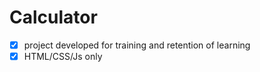 # Calculator

- [x] project developed for training and retention of learning
- [x] HTML/CSS/Js only
